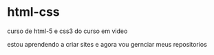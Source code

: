 # html-css
 curso de html-5 e css3 do curso em video

estou aprendendo a criar sites e agora vou gernciar meus repositorios
